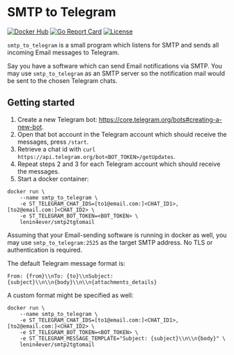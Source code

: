 # SMTP to Telegram

[![Docker Hub](https://img.shields.io/docker/pulls/kostyaesmukov/smtp_to_telegram.svg?style=flat-square)][docker hub]
[![Go Report Card](https://goreportcard.com/badge/github.com/KostyaEsmukov/smtp_to_telegram?style=flat-square)][go report card]
[![License](https://img.shields.io/github/license/KostyaEsmukov/smtp_to_telegram.svg?style=flat-square)][license]

[docker hub]: https://hub.docker.com/r/kostyaesmukov/smtp_to_telegram
[go report card]: https://goreportcard.com/report/github.com/KostyaEsmukov/smtp_to_telegram
[license]: https://github.com/KostyaEsmukov/smtp_to_telegram/blob/master/LICENSE

`smtp_to_telegram` is a small program which listens for SMTP and sends
all incoming Email messages to Telegram.

Say you have a software which can send Email notifications via SMTP.
You may use `smtp_to_telegram` as an SMTP server so
the notification mail would be sent to the chosen Telegram chats.

## Getting started

1. Create a new Telegram bot: https://core.telegram.org/bots#creating-a-new-bot.
2. Open that bot account in the Telegram account which should receive
   the messages, press `/start`.
3. Retrieve a chat id with `curl https://api.telegram.org/bot<BOT_TOKEN>/getUpdates`.
4. Repeat steps 2 and 3 for each Telegram account which should receive the messages.
5. Start a docker container:

```
docker run \
    --name smtp_to_telegram \
    -e ST_TELEGRAM_CHAT_IDS=[to1@email.com:]<CHAT_ID1>,[to2@email.com:]<CHAT_ID2> \
    -e ST_TELEGRAM_BOT_TOKEN=<BOT_TOKEN> \
    lenin4ever/smtp2tgtomail
```

Assuming that your Email-sending software is running in docker as well,
you may use `smtp_to_telegram:2525` as the target SMTP address.
No TLS or authentication is required.

The default Telegram message format is:

```
From: {from}\\nTo: {to}\\nSubject: {subject}\\n\\n{body}\\n\\n{attachments_details}
```

A custom format might be specified as well:

```
docker run \
    --name smtp_to_telegram \
    -e ST_TELEGRAM_CHAT_IDS=[to1@email.com:]<CHAT_ID1>,[to2@email.com:]<CHAT_ID2> \
    -e ST_TELEGRAM_BOT_TOKEN=<BOT_TOKEN> \
    -e ST_TELEGRAM_MESSAGE_TEMPLATE="Subject: {subject}\\n\\n{body}" \
    lenin4ever/smtp2tgtomail
```
